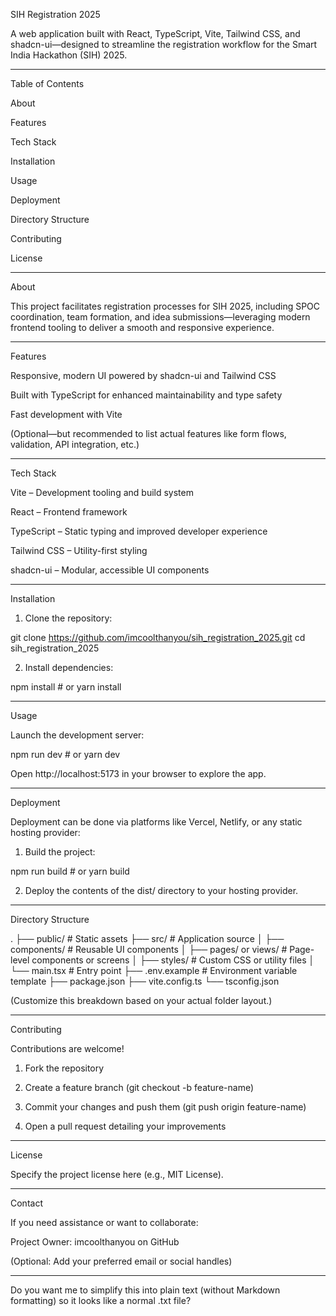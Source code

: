 SIH Registration 2025

A web application built with React, TypeScript, Vite, Tailwind CSS, and shadcn-ui—designed to streamline the registration workflow for the Smart India Hackathon (SIH) 2025.


---

Table of Contents

About

Features

Tech Stack

Installation

Usage

Deployment

Directory Structure

Contributing

License



---

About

This project facilitates registration processes for SIH 2025, including SPOC coordination, team formation, and idea submissions—leveraging modern frontend tooling to deliver a smooth and responsive experience.


---

Features

Responsive, modern UI powered by shadcn-ui and Tailwind CSS

Built with TypeScript for enhanced maintainability and type safety

Fast development with Vite

(Optional—but recommended to list actual features like form flows, validation, API integration, etc.)



---

Tech Stack

Vite – Development tooling and build system

React – Frontend framework

TypeScript – Static typing and improved developer experience

Tailwind CSS – Utility-first styling

shadcn-ui – Modular, accessible UI components



---

Installation

1. Clone the repository:

git clone https://github.com/imcoolthanyou/sih_registration_2025.git
cd sih_registration_2025


2. Install dependencies:

npm install     # or yarn install




---

Usage

Launch the development server:

npm run dev     # or yarn dev

Open http://localhost:5173 in your browser to explore the app.


---

Deployment

Deployment can be done via platforms like Vercel, Netlify, or any static hosting provider:

1. Build the project:

npm run build   # or yarn build


2. Deploy the contents of the dist/ directory to your hosting provider.




---

Directory Structure

.
├── public/                # Static assets
├── src/                   # Application source
│   ├── components/        # Reusable UI components
│   ├── pages/ or views/   # Page-level components or screens
│   ├── styles/            # Custom CSS or utility files
│   └── main.tsx           # Entry point
├── .env.example           # Environment variable template
├── package.json
├── vite.config.ts
└── tsconfig.json

(Customize this breakdown based on your actual folder layout.)


---

Contributing

Contributions are welcome!

1. Fork the repository


2. Create a feature branch (git checkout -b feature-name)


3. Commit your changes and push them (git push origin feature-name)


4. Open a pull request detailing your improvements




---

License

Specify the project license here (e.g., MIT License).


---

Contact

If you need assistance or want to collaborate:

Project Owner: imcoolthanyou on GitHub

(Optional: Add your preferred email or social handles)



---

Do you want me to simplify this into plain text (without Markdown formatting) so it looks like a normal .txt file?

